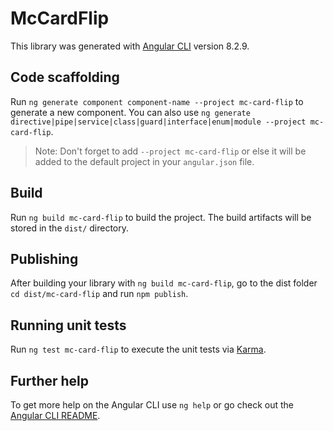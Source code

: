 # McCardFlip

This library was generated with [Angular CLI](https://github.com/angular/angular-cli) version 8.2.9.

## Code scaffolding

Run `ng generate component component-name --project mc-card-flip` to generate a new component. You can also use `ng generate directive|pipe|service|class|guard|interface|enum|module --project mc-card-flip`.
> Note: Don't forget to add `--project mc-card-flip` or else it will be added to the default project in your `angular.json` file. 

## Build

Run `ng build mc-card-flip` to build the project. The build artifacts will be stored in the `dist/` directory.

## Publishing

After building your library with `ng build mc-card-flip`, go to the dist folder `cd dist/mc-card-flip` and run `npm publish`.

## Running unit tests

Run `ng test mc-card-flip` to execute the unit tests via [Karma](https://karma-runner.github.io).

## Further help

To get more help on the Angular CLI use `ng help` or go check out the [Angular CLI README](https://github.com/angular/angular-cli/blob/master/README.md).
